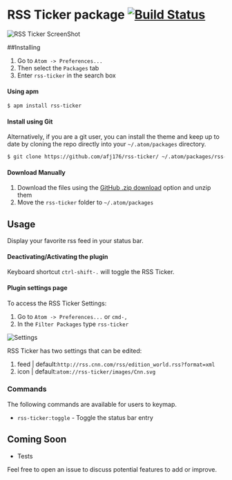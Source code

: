 # RSS Ticker package [![Build Status](https://travis-ci.org/afj176/rss-ticker.svg?branch=master)](https://travis-ci.org/afj176/rss-ticker)

![RSS Ticker ScreenShot](https://raw.github.com/afj176/rss-ticker/master/images/screenshot.gif)

##Installing

1. Go to `Atom -> Preferences...`
2. Then select the `Packages` tab
3. Enter `rss-ticker` in the search box

#### Using apm

```sh
$ apm install rss-ticker
```

#### Install using Git

Alternatively, if you are a git user, you can install the theme and keep up to date by cloning the repo directly into your `~/.atom/packages` directory.

```sh
$ git clone https://github.com/afj176/rss-ticker/ ~/.atom/packages/rss-ticker
```

#### Download Manually

1. Download the files using the [GitHub .zip download](https://github.com/afj176/rss-ticker/archive/master.zip) option and unzip them
3. Move the `rss-ticker` folder to `~/.atom/packages`



## Usage

Display your favorite rss feed in your status bar.

#### Deactivating/Activating the plugin

Keyboard shortcut `ctrl-shift-.` will toggle the RSS Ticker.

#### Plugin settings page

To access the RSS Ticker Settings:
1. Go to `Atom -> Preferences...` or `cmd-,`
2. In the `Filter Packages` type `rss-ticker`

![Settings](https://raw.github.com/afj176/rss-ticker/master/images/settings.png)

RSS Ticker has two settings that can be edited:
1. feed | default:`http://rss.cnn.com/rss/edition_world.rss?format=xml`
2. icon | default:`atom://rss-ticker/images/Cnn.svg`



### Commands

The following commands are available for users to keymap.

* `rss-ticker:toggle` - Toggle the status bar entry

## Coming Soon

* Tests

Feel free to open an issue to discuss potential features to add or improve.
